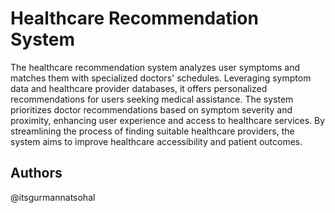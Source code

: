 # Healthcare Recommendation System

The healthcare recommendation system analyzes user symptoms and matches them with specialized doctors' schedules. Leveraging symptom data and healthcare provider databases, it offers personalized recommendations for users seeking medical assistance. The system prioritizes doctor recommendations based on symptom severity and proximity, enhancing user experience and access to healthcare services. By streamlining the process of finding suitable healthcare providers, the system aims to improve healthcare accessibility and patient outcomes.

## Authors

@itsgurmannatsohal